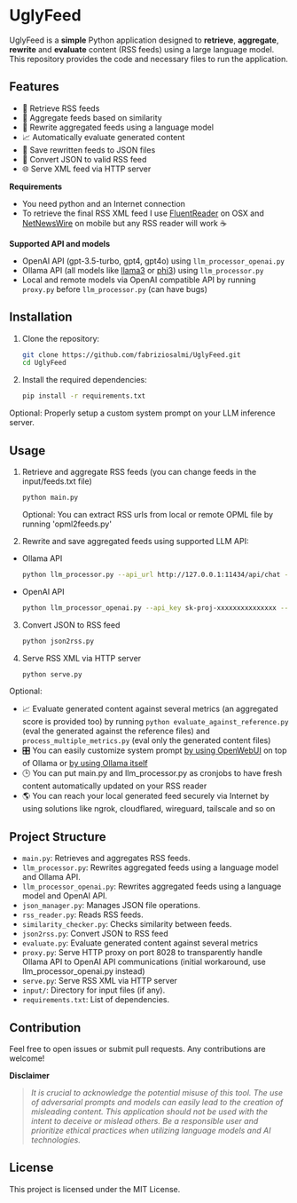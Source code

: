 # UglyFeed

UglyFeed is a **simple** Python application designed to **retrieve**, **aggregate**, **rewrite** and **evaluate** content (RSS feeds) using a large language model. This repository provides the code and necessary files to run the application.

## Features

- 📡 Retrieve RSS feeds
- 🧮 Aggregate feeds based on similarity
- 🤖 Rewrite aggregated feeds using a language model
- 📈 Automatically evaluate generated content
- 💾 Save rewritten feeds to JSON files
- 🔁 Convert JSON to valid RSS feed
- 🌐 Serve XML feed via HTTP server

**Requirements**

- You need python and an Internet connection 
- To retrieve the final RSS XML feed I use [FluentReader](https://github.com/yang991178/fluent-reader) on OSX and [NetNewsWire](https://netnewswire.com/) on mobile but any RSS reader will work ☕️

**Supported API and models**

- OpenAI API (gpt-3.5-turbo, gpt4, gpt4o) using `llm_processor_openai.py`
- Ollama API (all models like [llama3](https://ollama.com/library/llama3) or [phi3](https://ollama.com/library/phi3)) using `llm_processor.py`
- Local and remote models via OpenAI compatible API by running `proxy.py` before `llm_processor.py` (can have bugs)

## Installation

1. Clone the repository:
    ```sh
    git clone https://github.com/fabriziosalmi/UglyFeed.git
    cd UglyFeed
    ```

2. Install the required dependencies:
    ```sh
    pip install -r requirements.txt
    ```
Optional: 
Properly setup a custom system prompt on your LLM inference server.
   
## Usage

1. Retrieve and aggregate RSS feeds (you can change feeds in the input/feeds.txt file)
    ```sh
    python main.py
    ```

   Optional: You can extract RSS urls from local or remote OPML file by running 'opml2feeds.py'

2. Rewrite and save aggregated feeds using supported LLM API:

 - Ollama API
    ```sh
    python llm_processor.py --api_url http://127.0.0.1:11434/api/chat --model llama3
    ```
 - OpenAI API
    ```sh
    python llm_processor_openai.py --api_key sk-proj-xxxxxxxxxxxxxxx --model gpt-3.5-turbo
    ```
    
3. Convert JSON to RSS feed
    ```sh
    python json2rss.py
    ```
    
4. Serve RSS XML via HTTP server
    ```sh
    python serve.py
    ```

Optional:
- 📈 Evaluate generated content against several metrics (an aggregated score is provided too) by running `python evaluate_against_reference.py` (eval the generated against the reference files) and `process_multiple_metrics.py` (eval only the generated content files)
- 🎛️ You can easily customize system prompt [by using OpenWebUI](https://github.com/open-webui/open-webui) on top of Ollama or [by using Ollama itself](https://github.com/ollama/ollama/blob/main/docs/modelfile.md)
- 🕒 You can put main.py and llm_processor.py as cronjobs to have fresh content automatically updated on your RSS reader
- 🌎 You can reach your local generated feed securely via Internet by using solutions like ngrok, cloudflared, wireguard, tailscale and so on


## Project Structure

- `main.py`: Retrieves and aggregates RSS feeds.
- `llm_processor.py`: Rewrites aggregated feeds using a language model and Ollama API.
- `llm_processor_openai.py`: Rewrites aggregated feeds using a language model and OpenAI API.
- `json_manager.py`: Manages JSON file operations.
- `rss_reader.py`: Reads RSS feeds.
- `similarity_checker.py`: Checks similarity between feeds.
- `json2rss.py`: Convert JSON to RSS feed
- `evaluate.py`: Evaluate generated content against several metrics
- `proxy.py`: Serve HTTP proxy on port 8028 to transparently handle Ollama API to OpenAI API communications (initial workaround, use llm_processor_openai.py instead)
- `serve.py`: Serve RSS XML via HTTP server
- `input/`: Directory for input files (if any).
- `requirements.txt`: List of dependencies.

## Contribution

Feel free to open issues or submit pull requests. Any contributions are welcome!

**Disclaimer**

> _It is crucial to acknowledge the potential misuse of this tool. The use of adversarial prompts and models can easily lead to the creation of misleading content. This application should not be used with the intent to deceive or mislead others. Be a responsible user and prioritize ethical practices when utilizing language models and AI technologies._

## License

This project is licensed under the MIT License.
